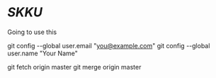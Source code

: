 # *SKKU*

Going to use this

 git config --global user.email "you@example.com"
  git config --global user.name "Your Name"
  
  git fetch origin master
git merge origin master